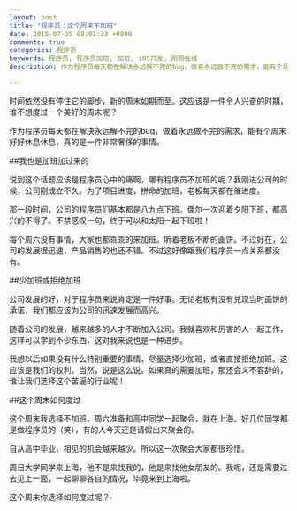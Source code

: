 ```yaml
---
layout: post
title: "程序员：这个周末不加班"
date: 2015-07-25 09:01:33 +0800
comments: true
categories: 程序员
keywords: 程序员, 程序员加班, 加班, iOS开发, 刚刚在线
description: 作为程序员每天都在解决永远解不完的bug，做着永远做不完的需求，能有个周末好好休息休息，真的是一件非常奢侈的事情。

---
```


时间依然没有停住它的脚步，新的周末如期而至。这应该是一件令人兴奋的时期，谁不想度过一个美好的周末呢？

作为程序员每天都在解决永远解不完的bug，做着永远做不完的需求，能有个周末好好休息休息，真的是一件非常奢侈的事情。

##我也是加班加过来的

说到这个话题应该是程序员心中的痛啊，哪有程序员不加班的呢？我刚进公司的时候，公司刚成立不久。为了项目进度，拼命的加班，老板每天都在催进度。

那一段时间，公司的程序员们基本都是八九点下班。偶尔一次迎着夕阳下班，都高兴的不得了。不禁感叹一句，终于可以和太阳一起下班啦！

每个周六没有事情，大家也都乖乖的来加班。听着老板不断的画饼。不过好在，公司的发展很迅速，产品销售的也还不错。不过这好像跟我们程序员一点关系都没有。

<!--more-->

##少加班或拒绝加班

公司发展的好，对于程序员来说肯定是一件好事。无论老板有没有兑现当时画饼的承诺，我们都应该为公司的迅速发展而高兴。

随着公司的发展，越来越多的人才不断加入公司。我就喜欢和厉害的人一起工作，这样可以学到不少东西，这对我来说也是一种进步。

我想以后如果没有什么特别重要的事情，尽量选择少加班，或者直接拒绝加班。这应该是我们的权利。当然，说是这么说。如果真的需要加班，那还会义不容辞的，谁让我们选择这个苦逼的行业呢！

##这个周末如何度过

这个周末我选择不加班。周六准备和高中同学一起聚会，就在上海。好几位同学都是做程序员的（笑），有的人今天还是请假出来聚会的。

自从高中毕业，相见的机会越来越少。所以这一次聚会大家都很珍惜。

周日大学同学来上海，他不是来找我的，他是来找他女朋友的。我呢，还是需要过去见上一面，一起聊聊各自的情况，毕竟来到上海啦。

这个周末你选择如何度过呢？·